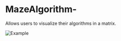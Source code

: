 # MazeAlgorithm-
Allows users to visualize their algorithms in a matrix.  
  
![Example](https://i.imgur.com/C6Zj3wJ.gif)

